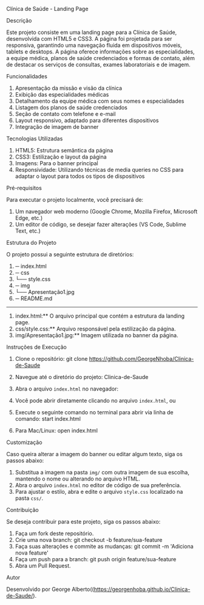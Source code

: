 Clínica de Saúde - Landing Page

Descrição

Este projeto consiste em uma landing page para a Clínica de Saúde, desenvolvida com HTML5 e CSS3. A página foi projetada para ser responsiva, garantindo uma navegação fluida em dispositivos móveis, tablets e desktops. A página oferece informações sobre as especialidades, a equipe médica, planos de saúde credenciados e formas de contato, além de destacar os serviços de consultas, exames laboratoriais e de imagem.

Funcionalidades

1.	Apresentação da missão e visão da clínica
2.	Exibição das especialidades médicas
3.	Detalhamento da equipe médica com seus nomes e especialidades
4.	Listagem dos planos de saúde credenciados
5.	Seção de contato com telefone e e-mail
6.	Layout responsivo, adaptado para diferentes dispositivos
7.	Integração de imagem de banner

Tecnologias Utilizadas

1.	HTML5: Estrutura semântica da página
2.	CSS3: Estilização e layout da página
3.	Imagens: Para o banner principal
4.	Responsividade: Utilizando técnicas de media queries no CSS para adaptar o layout para todos os tipos de dispositivos

Pré-requisitos

Para executar o projeto localmente, você precisará de:

1.	Um navegador web moderno (Google Chrome, Mozilla Firefox, Microsoft Edge, etc.)
2.	Um editor de código, se desejar fazer alterações (VS Code, Sublime Text, etc.)

Estrutura do Projeto

O projeto possui a seguinte estrutura de diretórios:

1.	─ index.html
2.	─ css
3.	└── style.css
4.	─ img
5.	└── Apresentação1.jpg
6.	─ README.md

____
1.	index.html:** O arquivo principal que contém a estrutura da landing page.
2.	css/style.css:** Arquivo responsável pela estilização da página.
3.	img/Apresentação1.jpg:** Imagem utilizada no banner da página.

Instruções de Execução

1. Clone o repositório:
   git clone https://github.com/GeorgeNhoba/Clinica-de-Saude
   
2. Navegue até o diretório do projeto:
   Clinica-de-Saude

3. Abra o arquivo `index.html` no navegador:
1.	Você pode abrir diretamente clicando no arquivo `index.html`, ou
2.	Execute o seguinte comando no terminal para abrir via linha de comando:
     start index.html
3.	Para Mac/Linux:
     open index.html

Customização

Caso queira alterar a imagem do banner ou editar algum texto, siga os passos abaixo:
1.	Substitua a imagem na pasta `img/` com outra imagem de sua escolha, mantendo o nome ou alterando no arquivo HTML.
2.	Abra o arquivo `index.html` no editor de código de sua preferência.
3.	Para ajustar o estilo, abra e edite o arquivo `style.css` localizado na pasta `css/`.

Contribuição

Se deseja contribuir para este projeto, siga os passos abaixo:
1. Faça um fork deste repositório.
2. Crie uma nova branch:
   git checkout -b feature/sua-feature
3. Faça suas alterações e commite as mudanças:
   git commit -m 'Adiciona nova feature'
4. Faça um push para a branch:
   git push origin feature/sua-feature
5. Abra um Pull Request.

Autor

Desenvolvido por George Alberto((https://georgenhoba.github.io/Clinica-de-Saude/).
